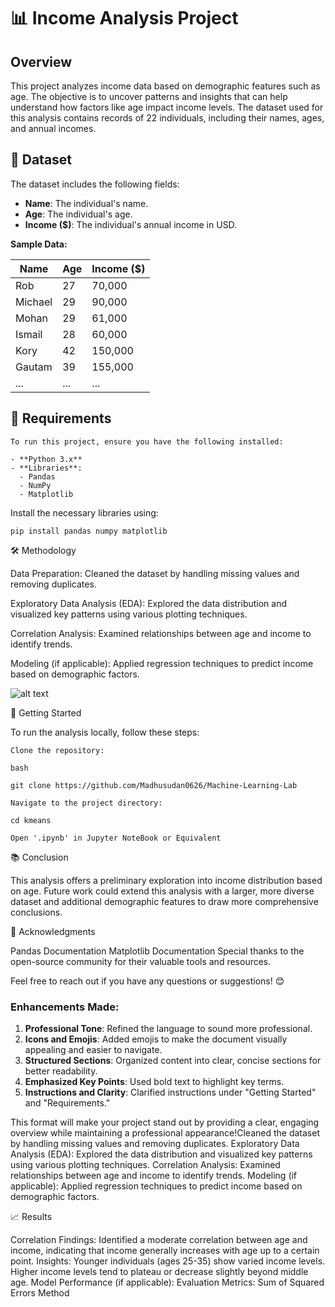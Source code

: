 # 📊 Income Analysis Project

## Overview
This project analyzes income data based on demographic features such as age. The objective is to uncover patterns and insights that can help understand how factors like age impact income levels. The dataset used for this analysis contains records of 22 individuals, including their names, ages, and annual incomes.

## 📁 Dataset
The dataset includes the following fields:

- **Name**: The individual's name.
- **Age**: The individual's age.
- **Income ($)**: The individual's annual income in USD.

**Sample Data:**

| Name     | Age | Income ($) |
|----------|-----|------------|
| Rob      | 27  | 70,000     |
| Michael  | 29  | 90,000     |
| Mohan    | 29  | 61,000     |
| Ismail   | 28  | 60,000     |
| Kory     | 42  | 150,000    |
| Gautam   | 39  | 155,000    |
| ...      | ... | ...        |

## 🔧 Requirements
    To run this project, ensure you have the following installed:

    - **Python 3.x**
    - **Libraries**: 
      - Pandas
      - NumPy
      - Matplotlib

Install the necessary libraries using:

    pip install pandas numpy matplotlib

🛠️ Methodology

Data Preparation: Cleaned the dataset by handling missing values and removing duplicates.

Exploratory Data Analysis (EDA): Explored the data distribution and visualized key patterns using various plotting techniques.

Correlation Analysis: Examined relationships between age and income to identify trends.

Modeling (if applicable): Applied regression techniques to predict income based on demographic factors.

![alt text](https://github.com/[Madhusudan0626]/[No]/blob/[branch]/image.jpg?raw=true)

🚀 Getting Started

To run the analysis locally, follow these steps:

    Clone the repository:

    bash

    git clone https://github.com/Madhusudan0626/Machine-Learning-Lab
    
    Navigate to the project directory:
    
    cd kmeans
    
    Open '.ipynb' in Jupyter NoteBook or Equivalent

📚 Conclusion

This analysis offers a preliminary exploration into income distribution based on age. Future work could extend this analysis with a larger, more diverse dataset and additional demographic features to draw more comprehensive conclusions.

🤝 Acknowledgments

Pandas Documentation
Matplotlib Documentation
Special thanks to the open-source community for their valuable tools and resources.

Feel free to reach out if you have any questions or suggestions! 😊

### Enhancements Made:

1. **Professional Tone**: Refined the language to sound more professional.
2. **Icons and Emojis**: Added emojis to make the document visually appealing and easier to navigate.
3. **Structured Sections**: Organized content into clear, concise sections for better readability.
4. **Emphasized Key Points**: Used bold text to highlight key terms.
5. **Instructions and Clarity**: Clarified instructions under "Getting Started" and "Requirements."

This format will make your project stand out by providing a clear, engaging overview while maintaining a       professional appearance!Cleaned the dataset by handling missing values and removing duplicates.
Exploratory Data Analysis (EDA): Explored the data distribution and visualized key patterns using              various plotting techniques.
Correlation Analysis: Examined relationships between age and income to identify trends.
Modeling (if applicable): Applied regression techniques to predict income based on demographic factors.

📈 Results

Correlation Findings: Identified a moderate correlation between age and income, indicating that income generally increases with age up to a certain point.
Insights:
    Younger individuals (ages 25-35) show varied income levels.
    Higher income levels tend to plateau or decrease slightly beyond middle age.
Model Performance (if applicable):
    Evaluation Metrics: Sum of Squared Errors Method
